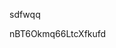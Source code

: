 sdfwqq









































































nBT6Okmq66LtcXfkufd
